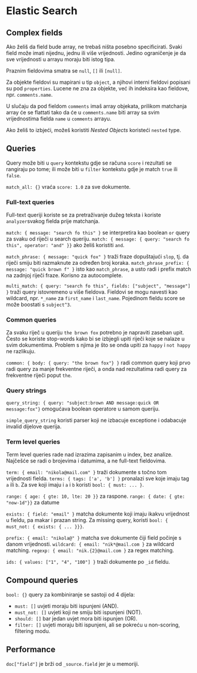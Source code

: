 # Elastic Search

## Complex fields

Ako želiš da field bude array, ne trebaš ništa posebno specificirati. Svaki field može imati nijednu, jednu ili više vrijednosti. Jedino ograničenje je da sve vrijednosti u arrayu moraju biti istog tipa.

Praznim fieldovima smatra se `null`, `[]` ili `[null]`.

Za objekte fieldovi su mapirani u tip `object`, a njihovi interni fieldovi popisani su pod `properties`. Lucene ne zna za objekte, već ih indeksira kao fieldove, npr. `comments.name`.

U slučaju da pod fieldom `comments` imaš array objekata, prilikom matchanja array će se flattati tako da će u `comments.name` biti array sa svim vrijednostima fielda `name` u `comments` arrayu.

Ako želiš to izbjeći, možeš koristiti *Nested Objects* koristeći `nested` type.

## Queries

Query može biti u `query` kontekstu gdje se računa `score` i rezultati se rangiraju po tome; ili može biti u `filter` kontekstu gdje je match `true` ili `false`.

`match_all: {}` vraća `score: 1.0` za sve dokumente.

### Full-text queries

Full-text queriji koriste se za pretraživanje dužeg teksta i koriste `analyzer`svakog fielda prije matchanja.

`match: { message: "search fo this" }` se interpretira kao boolean `or` query za svaku od riječi u search queriju.
`match: { message: { query: "search fo this", operator: "and" }}` ako želiš koristiti `and`.

`match_phrase: { message: "quick fox" }` traži fraze dopuštajući `slop`, tj. da riječi smiju biti razmaknute za određen broj koraka.
`match_phrase_prefix: { message: "quick brown f" }` isto kao `match_phrase`, a usto radi i prefix match na zadnjoj riječi fraze. Korisno za autocomplete.

`multi_match: { query: "search fo this", fields: ["subject", "message"] }` traži query istovremeno u više fieldova. Fieldovi se mogu navesti kao wildcard, npr. `*_name` za `first_name` i `last_name`. Pojedinom fieldu score se može boostati s `subject^3`.

### Common queries

Za svaku riječ u queriju `the brown fox` potrebno je napraviti zaseban upit. Često se koriste stop-words kako bi se izbjegli upiti riječi koje se nalaze u svim dokumentima. Problem s njima je što se onda upiti za `happy` i `not happy` ne razlikuju.

`common: { body: { query: "the brown fox"} }` radi common query koji prvo radi query za manje frekventne riječi, a onda nad rezultatima radi query za frekventne riječi poput `the`.

### Query strings

`query_string: { query: "subject:brown AND message:quick OR message:fox"}` omogućava boolean operatore u samom queriju.

`simple_query_string` koristi parser koji ne izbacuje exceptione i odabacuje invalid dijelove querija.

### Term level queries

Term level queries rade nad izrazima zapisanim u index, bez analize. Najčešće se radi o brojevima i datumima, a ne full-text fieldovima.

`term: { email: "nikola@mail.com" }` traži dokumente s točno tom vrijednosti fielda.
`terms: { tags: ['a', 'b'] }` pronalazi sve koje imaju tag `a` ili `b`.
Za sve koji imaju i `a` i `b` koristi `bool: { must: ... }`.

`range: { age: { gte: 10, lte: 20 }}` za raspone.
`range: { date: { gte: "now-1d"}}` za datume

`exists: { field: "email" }` matcha dokumente koji imaju ikakvu vrijednost u fieldu, pa makar i prazan string.
Za missing query, koristi `bool: { must_not: { exists: { ... }}}`.

`prefix: { email: "nikola@" }` matcha sve dokumente čiji field počinje s danom vrijednosti.
`wildcard: { email: "nik*@mail.com }` za wildcard matching.
`regexp: { email: "nik.{2}@mail.com }` za regex matching.

`ids: { values: ["1", "4", "100"] }` traži dokumente po `_id` fieldu.

## Compound queries

`bool: {}` query za kombiniranje se sastoji od 4 dijela:
  * `must: []` uvjeti moraju biti ispunjeni (AND).
  * `must_not: []` uvjeti koji ne smiju biti ispunjeni (NOT).
  * `should: []` bar jedan uvjet mora biti ispunjen (OR).
  * `filter: []` uvjeti moraju biti ispunjeni, ali se pokreću u non-scoring, filtering modu.

## Performance

`doc["field"]` je brži od `_source.field` jer je u memoriji.
